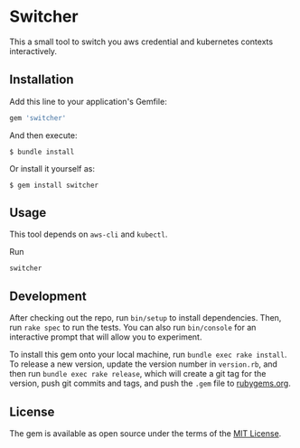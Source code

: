# Switcher

This a small tool to switch you aws credential and kubernetes contexts interactively.

## Installation

Add this line to your application's Gemfile:

```ruby
gem 'switcher'
```

And then execute:

    $ bundle install

Or install it yourself as:

    $ gem install switcher

## Usage

This tool depends on `aws-cli` and `kubectl`.

Run 
```
switcher
```

## Development

After checking out the repo, run `bin/setup` to install dependencies. Then, run `rake spec` to run the tests. You can also run `bin/console` for an interactive prompt that will allow you to experiment.

To install this gem onto your local machine, run `bundle exec rake install`. To release a new version, update the version number in `version.rb`, and then run `bundle exec rake release`, which will create a git tag for the version, push git commits and tags, and push the `.gem` file to [rubygems.org](https://rubygems.org).

## License

The gem is available as open source under the terms of the [MIT License](https://opensource.org/licenses/MIT).
